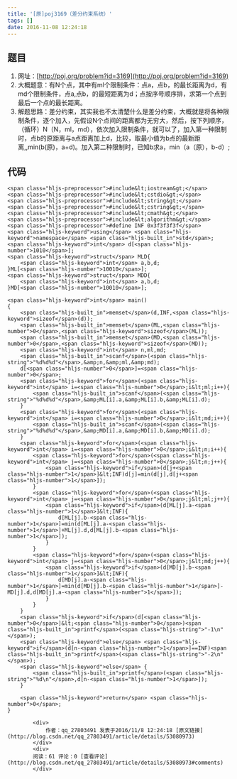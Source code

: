 ```yaml
---
title: '[原]poj3169（差分约束系统）'
tags: []
date: 2016-11-08 12:24:18
---
```


## 题目

1.  网址：[http://poj.org/problem?id=3169](http://poj.org/problem?id=3169)
2.  大概题意：有N个点，其中有ml个限制条件：点a，点b，的最长距离为d，有md个限制条件，点a,点b，的最短距离为d；点按序号顺序排，求第一个点到最后一个点的最长距离。
3.  解题思路：差分约束，其实我也不太清楚什么是差分约束，大概就是将各种限制条件，逐个加入，先假设N个点间的距离都为无穷大，然后，按下列顺序，（循环）N（N，ml，md），依次加入限制条件，就可以了，加入第一种限制时，点b的原距离与a点距离加上d，比较，取最小值为b点的最新距离,,min(b(原)，a+d)。加入第二种限制时，已知b求a，min（a（原），b-d）;

## 代码

    <span class="hljs-preprocessor">#include&lt;iostream&gt;</span>
    <span class="hljs-preprocessor">#include&lt;cstdio&gt;</span>
    <span class="hljs-preprocessor">#include&lt;string&gt;</span>
    <span class="hljs-preprocessor">#include&lt;cstring&gt;</span>
    <span class="hljs-preprocessor">#include&lt;cmath&gt;</span>
    <span class="hljs-preprocessor">#include&lt;algorithm&gt;</span>
    <span class="hljs-preprocessor">#define INF 0x3f3f3f3f</span>
    <span class="hljs-keyword">using</span> <span class="hljs-keyword">namespace</span> <span class="hljs-built_in">std</span>;
    <span class="hljs-keyword">int</span> d[<span class="hljs-number">1010</span>];
    <span class="hljs-keyword">struct</span> MLD{
        <span class="hljs-keyword">int</span> a,b,d;
    }ML[<span class="hljs-number">10010</span>];
    <span class="hljs-keyword">struct</span> MDD{
        <span class="hljs-keyword">int</span> a,b,d;
    }MD[<span class="hljs-number">10010</span>];

    <span class="hljs-keyword">int</span> main()
    {
        <span class="hljs-built_in">memset</span>(d,INF,<span class="hljs-keyword">sizeof</span>(d));
        <span class="hljs-built_in">memset</span>(ML,<span class="hljs-number">0</span>,<span class="hljs-keyword">sizeof</span>(ML));
        <span class="hljs-built_in">memset</span>(MD,<span class="hljs-number">0</span>,<span class="hljs-keyword">sizeof</span>(MD));
        <span class="hljs-keyword">int</span> n,ml,md;
        <span class="hljs-built_in">scanf</span>(<span class="hljs-string">"%d%d%d"</span>,&amp;n,&amp;ml,&amp;md);
        d[<span class="hljs-number">0</span>]=<span class="hljs-number">0</span>;
        <span class="hljs-keyword">for</span>(<span class="hljs-keyword">int</span> i=<span class="hljs-number">0</span>;i&lt;ml;i++){
            <span class="hljs-built_in">scanf</span>(<span class="hljs-string">"%d%d%d"</span>,&amp;ML[i].a,&amp;ML[i].b,&amp;ML[i].d);
        }
        <span class="hljs-keyword">for</span>(<span class="hljs-keyword">int</span> i=<span class="hljs-number">0</span>;i&lt;md;i++){
            <span class="hljs-built_in">scanf</span>(<span class="hljs-string">"%d%d%d"</span>,&amp;MD[i].a,&amp;MD[i].b,&amp;MD[i].d);
        }
        <span class="hljs-keyword">for</span>(<span class="hljs-keyword">int</span> i=<span class="hljs-number">0</span>;i&lt;n;i++){
            <span class="hljs-keyword">for</span>(<span class="hljs-keyword">int</span> j=<span class="hljs-number">0</span>;j&lt;n;j++){
                <span class="hljs-keyword">if</span>(d[j+<span class="hljs-number">1</span>]&lt;INF)d[j]=min(d[j],d[j+<span class="hljs-number">1</span>]);
            }
            <span class="hljs-keyword">for</span>(<span class="hljs-keyword">int</span> j=<span class="hljs-number">0</span>;j&lt;ml;j++){
                <span class="hljs-keyword">if</span>(d[ML[j].a-<span class="hljs-number">1</span>]&lt;INF){
                    d[ML[j].b-<span class="hljs-number">1</span>]=min(d[ML[j].a-<span class="hljs-number">1</span>]+ML[j].d,d[ML[j].b-<span class="hljs-number">1</span>]);
                }
            }
            <span class="hljs-keyword">for</span>(<span class="hljs-keyword">int</span> j=<span class="hljs-number">0</span>;j&lt;md;j++){
                <span class="hljs-keyword">if</span>(d[MD[j].b-<span class="hljs-number">1</span>]&lt;INF){
                    d[MD[j].a-<span class="hljs-number">1</span>]=min(d[MD[j].b-<span class="hljs-number">1</span>]-MD[j].d,d[MD[j].a-<span class="hljs-number">1</span>]);
                }
            }
        }
        <span class="hljs-keyword">if</span>(d[<span class="hljs-number">0</span>]&lt;<span class="hljs-number">0</span>)<span class="hljs-built_in">printf</span>(<span class="hljs-string">"-1\n"</span>);
        <span class="hljs-keyword">else</span> <span class="hljs-keyword">if</span>(d[n-<span class="hljs-number">1</span>]==INF)<span class="hljs-built_in">printf</span>(<span class="hljs-string">"-2\n"</span>);
        <span class="hljs-keyword">else</span> {
            <span class="hljs-built_in">printf</span>(<span class="hljs-string">"%d\n"</span>,d[n-<span class="hljs-number">1</span>]);
        }

        <span class="hljs-keyword">return</span> <span class="hljs-number">0</span>;
    }

            <div>
                作者：qq_27803491 发表于2016/11/8 12:24:18 [原文链接](http://blog.csdn.net/qq_27803491/article/details/53080973)
            </div>
            <div>
            阅读：61 评论：0 [查看评论](http://blog.csdn.net/qq_27803491/article/details/53080973#comments)
            </div>